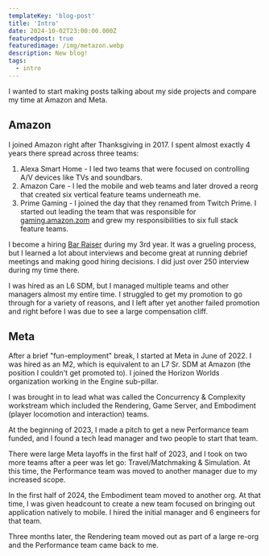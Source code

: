 ```yaml
---
templateKey: 'blog-post'
title: 'Intro'
date: 2024-10-02T23:00:00.000Z
featuredpost: true
featuredimage: /img/metazon.webp
description: New blog!
tags:
  - intro
---
```


I wanted to start making posts talking about my side projects and compare my time at Amazon and Meta. 

## Amazon

I joined Amazon right after Thanksgiving in 2017. I spent almost exactly 4 years there spread across three teams:
1. Alexa Smart Home - I led two teams that were focused on controlling A/V devices like TVs and soundbars. 
1. Amazon Care - I led the mobile and web teams and later droved a reorg that created six vertical feature teams underneath me.
1. Prime Gaming - I joined the day that they renamed from Twitch Prime. I started out leading the team that was responsible for [gaming.amazon.zom](gaming.amazon.com) and grew my responsibilities to six full stack feature teams.

I become a hiring [Bar Raiser](https://www.aboutamazon.com/news/workplace/amazon-bar-raiser) during my 3rd year. It was a grueling process, but I learned a lot about interviews and become great at running debrief meetings and making good hiring decisions. I did just over 250 interview during my time there.

I was hired as an L6 SDM, but I managed multiple teams and other managers almost my entire time. I struggled to get my promotion to go through for a variety of reasons, and I left after yet another failed promotion and right before I was due to see a large compensation cliff.

## Meta

After a brief "fun-employment" break, I started at Meta in June of 2022. I was hired as an M2, which is equivalent to an L7 Sr. SDM at Amazon (the position I couldn't get promoted to). I joined the Horizon Worlds organization working in the Engine sub-pillar.

I was brought in to lead what was called the Concurrency & Complexity workstream which included the Rendering, Game Server, and Embodiment (player locomotion and interaction) teams. 

At the beginning of 2023, I made a pitch to get a new Performance team funded, and I found a tech lead manager and two people to start that team.

There were large Meta layoffs in the first half of 2023, and I took on two more teams after a peer was let go: Travel/Matchmaking & Simulation. At this time, the Performance team was moved to another manager due to my increased scope.

In the first half of 2024, the Embodiment team moved to another org. At that time, I was given headcount to create a new team focused on bringing out application natively to mobile. I hired the initial manager and 6 engineers for that team.

Three months later, the Rendering team moved out as part of a large re-org and the Performance team came back to me.
